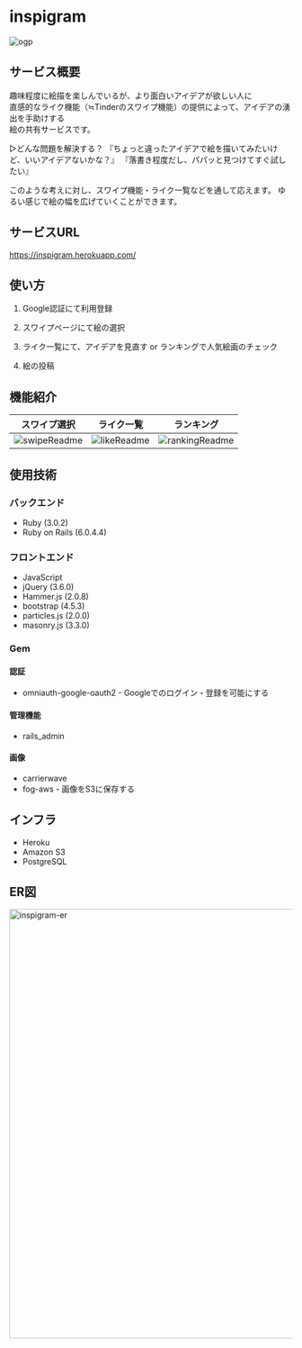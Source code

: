 # inspigram

![ogp](https://user-images.githubusercontent.com/88179125/158204549-29790d40-a50b-49d7-aff8-393975efa9ff.jpg)

## サービス概要

趣味程度に絵描を楽しんでいるが、より面白いアイデアが欲しい人に  
直感的なライク機能（≒Tinderのスワイプ機能）の提供によって、アイデアの湧出を手助けする  
絵の共有サービスです。

▷どんな問題を解決する？
『ちょっと違ったアイデアで絵を描いてみたいけど、いいアイデアないかな？』
『落書き程度だし、パパッと見つけてすぐ試したい』

このような考えに対し、スワイプ機能・ライク一覧などを通して応えます。
ゆるい感じで絵の幅を広げていくことができます。

## サービスURL

https://inspigram.herokuapp.com/

## 使い方
1. Google認証にて利用登録
2. スワイプページにて絵の選択
3. ライク一覧にて、アイデアを見直す or ランキングで人気絵画のチェック

4. 絵の投稿

## 機能紹介

|スワイプ選択|ライク一覧|ランキング
|---|---|---|
|![swipeReadme](https://user-images.githubusercontent.com/88179125/158217869-6978b2b8-d1b6-4ecb-84b1-1c60a9f57b6c.gif)|![likeReadme](https://user-images.githubusercontent.com/88179125/158218030-a4fca582-215d-457a-8951-9a36673bbf8f.gif)|![rankingReadme](https://user-images.githubusercontent.com/88179125/158218150-05bbca06-7453-43e2-b114-4ad3fdbfac0b.gif)|

## 使用技術
### バックエンド
- Ruby (3.0.2)
- Ruby on Rails (6.0.4.4)

### フロントエンド
- JavaScript
- jQuery (3.6.0)
- Hammer.js (2.0.8)
- bootstrap (4.5.3)
- particles.js (2.0.0)
- masonry.js (3.3.0)

### Gem
#### 認証
- omniauth-google-oauth2 - Googleでのログイン・登録を可能にする

#### 管理機能
- rails_admin

#### 画像
- carrierwave
- fog-aws - 画像をS3に保存する

## インフラ
- Heroku
- Amazon S3
- PostgreSQL

## ER図
<img width="763" alt="inspigram-er" src="https://user-images.githubusercontent.com/88179125/158673249-4de89bc3-2b21-4033-9bd0-c28b345ae48a.png">




